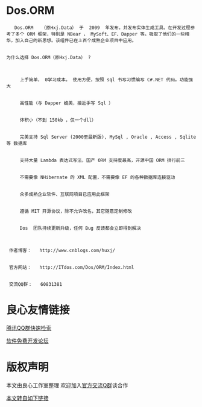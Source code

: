 # Dos.ORM
 
       Dos.ORM   （原Hxj.Data） 于  2009  年发布，并发布实体生成工具。在开发过程参考了多个 ORM 框架，特别是 NBear ， MySoft、EF、Dapper 等。吸取了他们的一些精华，加入自己的新思想。该组件已在上百个成熟企业项目中应用。 
 
 
    为什么选择 Dos.ORM（原Hxj.Data） ?
 
 
     
         上手简单， 0学习成本。 使用方便，按照 sql 书写习惯编写 C#.NET 代码。功能强大 
     
     
         高性能（与 Dapper 媲美，接近手写 Sql ） 
     
     
         体积小（不到 150kb ，仅一个dll） 
     
     
         完美支持 Sql Server (2000至最新版), MySql , Oracle , Access , Sqlite等 数据库 
     
     
         支持大量 Lambda 表达式写法，国产 ORM 支持度最高，开源中国 ORM 排行前三 
     
     
         不需要像 NHibernate 的 XML 配置，不需要像 EF 的各种数据库连接驱动 
     
     
         众多成熟企业软件、互联网项目已应用此框架 
     
     
         遵循 MIT 开源协议，除不允许改名，其它随意定制修改 
     
     
         Dos  团队持续更新升级，任何 Bug 反馈都会立即得到解决 
     
 
 
     作者博客：   http://www.cnblogs.com/huxj/  
 
 
     官方网站：   http://ITdos.com/Dos/ORM/Index.html  
 
 
     交流QQ群：   60831381  
 
  
 


 # 良心友情链接

[腾讯QQ群快速检索](http://u.720life.cn/s/8cf73f7c)

[软件免费开发论坛](http://u.720life.cn/s/bbb01dc0)

# 版权声明 

本文由良心工作室整理 欢迎加入[官方交流Q群](https://u.720life.cn/s/f2316816)谈合作

[本文转自如下链接](http://u.720life.cn/g/2e71d0f0a5c601172267ba20d3a43c6ed2359dc8fecaa48b30450033d6e58e4c4a5bb1ad17e5bfb9a759f9c378f9b61e3e8dcdde5e8d8866bd5b60c2fe5b0019)